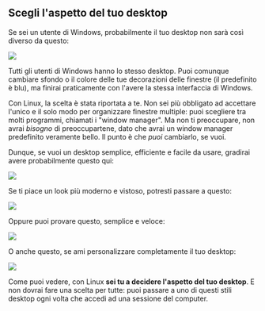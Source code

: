 <?php require("../../entete.php"); ?> <?php require("../../base.php"); ?>

<div id="corps">

<h2>Scegli l'aspetto del tuo desktop</h2>

<p>Se sei un utente di Windows, probabilmente il tuo desktop non sarà 
così diverso da questo:</p>

<img src="Images/windows_vista.jpg" />

<p>Tutti gli utenti di Windows hanno lo stesso desktop. Puoi comunque 
cambiare sfondo o il colore delle tue decorazioni delle finestre (il 
predefinito è blu), ma finirai praticamente con l'avere la stessa 
interfaccia di Windows.</p>

<p>Con Linux, la scelta è stata riportata a te. Non sei più obbligato ad 
accettare l'unico e il solo modo per organizzare finestre multiple: puoi 
scegliere tra molti programmi, chiamati i "window manager". Ma non ti 
preoccupare, non avrai <i>bisogno</i> di preoccupartene, dato che avrai 
un window manager predefinito veramente bello. Il punto è che <i>puoi</i> 
cambiarlo, se vuoi.</p>

<p>Dunque, se vuoi un desktop semplice, efficiente e facile da usare, 
gradirai avere probabilmente questo qui:</p>

<img src="Images/ubuntu.jpg"/>

<p>Se ti piace un look più moderno e vistoso, potresti passare a questo:</p>

<img src="Images/kde.png" />

<p>Oppure puoi provare questo, semplice e veloce:</p>

<img src="Images/xfce.jpg" />

<p>O anche questo, se ami personalizzare completamente il tuo desktop:</p>

<img src="Images/wm.jpg" />

<p>Come puoi vedere, con Linux <b>sei tu a decidere l'aspetto del tuo 
desktop</b>. E non dovrai fare una scelta per tutte: puoi passare a uno di 
questi stili desktop ogni volta che accedi ad una sessione del computer.</p>

</div>


